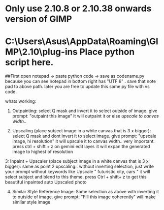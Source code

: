 # Only use 2.10.8 or 2.10.38 onwards version of GIMP
# C:\Users\Asus\AppData\Roaming\GIMP\2.10\plug-ins Place python script here.
  ##First open notepad -> paste python code -> save as codename.py because you can see notepad in bottom right has "UTF 8" . save that note pad to above path. later you are free to update this same py file with vs code.

whats working: 
1. Outpainting: select Q mask and invert it to select outside of image. give prompt: "outpaint this image" it will outpaint it or else *upscale to canvas width*..

2. Upscaling (place subject image in a white canvas that is 3 x bigger): select Q mask and dont invert it to select image. give prompt: "upscale  image, hi resolution" it will upscale it to canvas width.. very important: press ctrl + shift + z on gemini edit layer. it will expan the generated image to highest of resolution

3: Inpaint + Upscaler (place subject image in a white canvas that is 3 x bigger): same as point 2 upscaling.. without inverting selection, just write your prompt without keywords like Upscale " futuristic city, cars " it will select subject and blend to this theme.  press Ctrl + shift+ z to get this beautiful inpainted auto Upscaled photo


4. Similar Style Reference Image: Same selection as above with inverting it to outside of image. give prompt: "Fill this image coherently" will make similar style image.
